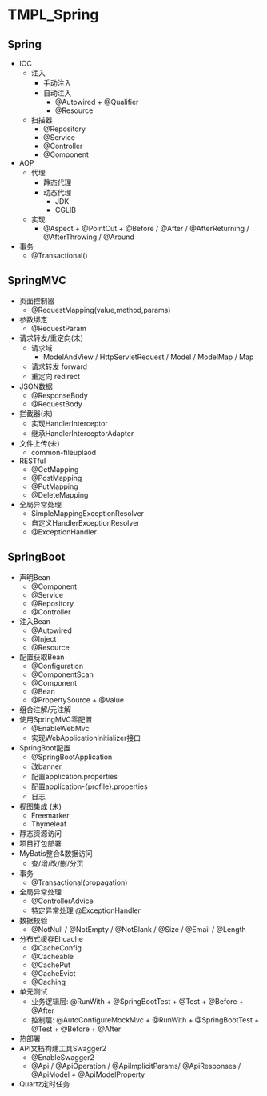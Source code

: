 # TMPL_Spring
## Spring
- IOC
  - 注入
      - 手动注入
      - 自动注入
        - @Autowired + @Qualifier
        - @Resource
  - 扫描器
    - @Repository
    - @Service
    - @Controller
    - @Component
- AOP
    - 代理
      - 静态代理
      - 动态代理
        - JDK
        - CGLIB
    - 实现
      - @Aspect + @PointCut + @Before / @After / @AfterReturning / @AfterThrowing / @Around
- 事务
    - @Transactional()
  
## SpringMVC
- 页面控制器
  - @RequestMapping(value,method,params)
- 参数绑定
  - @RequestParam
- 请求转发/重定向(未)
  - 请求域
    - ModelAndView / HttpServletRequest / Model / ModelMap / Map
  - 请求转发 forward
  - 重定向 redirect
- JSON数据
  - @ResponseBody
  - @RequestBody
- 拦截器(未)
  - 实现HandlerInterceptor
  - 继承HandlerInterceptorAdapter
- 文件上传(未)
  - common-fileuplaod
- RESTful 
  - @GetMapping
  - @PostMapping
  - @PutMapping
  - @DeleteMapping
- 全局异常处理
  - SimpleMappingExceptionResolver
  - 自定义HandlerExceptionResolver
  - @ExceptionHandler

## SpringBoot
- 声明Bean
  - @Component
  - @Service
  - @Repository
  - @Controller
- 注入Bean
  - @Autowired
  - @Inject
  - @Resource
- 配置获取Bean
  - @Configuration
  - @ComponentScan
  - @Component
  - @Bean
  - @PropertySource + @Value
- 组合注解/元注解
- 使用SpringMVC零配置
  - @EnableWebMvc
  - 实现WebApplicationInitializer接口
- SpringBoot配置
  - @SpringBootApplication
  - 改banner
  - 配置application.properties
  - 配置application-{profile}.properties
  - 日志
- 视图集成 (未)
  - Freemarker
  - Thymeleaf
- 静态资源访问
- 项目打包部署
- MyBatis整合&数据访问
  - 查/增/改/删/分页
- 事务
  - @Transactional(propagation)
- 全局异常处理
  - @ControllerAdvice
  - 特定异常处理 @ExceptionHandler
- 数据校验
  - @NotNull / @NotEmpty / @NotBlank / @Size / @Email / @Length
- 分布式缓存Ehcache
  - @CacheConfig
  - @Cacheable
  - @CachePut
  - @CacheEvict
  - @Caching
- 单元测试
  - 业务逻辑层: @RunWith + @SpringBootTest + @Test + @Before + @After 
  - 控制层: @AutoConfigureMockMvc + @RunWith + @SpringBootTest + @Test + @Before + @After 
- 热部署
- API文档构建工具Swagger2
  - @EnableSwagger2
  - @Api / @ApiOperation / @ApiImplicitParams/ @ApiResponses / @ApiModel + @ApiModelProperty
- Quartz定时任务